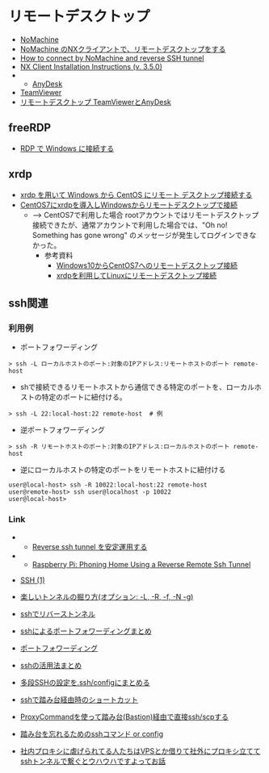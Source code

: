 
# リモートデスクトップ

* [NoMachine](https://www.nomachine.com/)
* [NoMachine のNXクライアントで、リモートデスクトップをする](http://takuya-1st.hatenablog.jp/entry/20110502/1304337538)
* [How to connect by NoMachine and reverse SSH tunnel](https://www.nomachine.com/AR01N00870)
* [NX Client Installation Instructions (v. 3.5.0)](https://www.nomachine.com/DT12I00005)
* * [AnyDesk](https://anydesk.com/remote-desktop)
* [TeamViewer](https://www.teamviewer.com/ja/)
* [リモートデスクトップ TeamViewerとAnyDesk](http://pon250.blogspot.jp/2015/05/teamvieweranydesk.html)

## freeRDP

* [RDP で Windows に接続する](https://www.server-world.info/query?os=CentOS_7&p=x&f=5)

## xrdp

* [xrdp を用いて Windows から CentOS にリモート デスクトップ接続する](https://kogelog.com/2014/09/23/20140923-02/)
* [CentOS7にxrdpを導入しWindowsからリモートデスクトップで接続](https://qiita.com/shinoere/items/35793d9c6155145cb37c)
  * --> CentOS7で利用した場合 rootアカウントではリモートデスクトップ接続できたが、通常アカウントで利用した場合では、"Oh no! Something has gone wrong" のメッセージが発生してログインできなかった。
    * 参考資料
      * [Windows10からCentOS7へのリモートデスクトップ接続](http://chase.neoultimate.black/?p=1025)
      * [xrdpを利用してLinuxにリモートデスクトップ接続](http://www.mikitechnica.com/8-xrdp-centos72.html)	

## ssh関連

### 利用例

* ポートフォワーディング
```
> ssh -L ローカルホストのポート:対象のIPアドレス:リモートホストのポート remote-host
```
  * shで接続できるリモートホストから通信できる特定のポートを、ローカルホストの特定のポートに紐付ける。
  ```
  > ssh -L 22:local-host:22 remote-host  # 例
  ```

* 逆ポートフォワーディング
```
> ssh -R リモートホストのポート:対象のIPアドレス:ローカルホストのポート remote-host
```
  * 逆にローカルホストの特定のポートをリモートホストに紐付ける
  ```
  user@local-host> ssh -R 10022:local-host:22 remote-host
  user@remote-host> ssh user@localhost -p 10022
  user@local-host>
  ```

### Link
* * [Reverse ssh tunnel を安定運用する](https://qiita.com/syoyo/items/d31e9db6851dfee3ef82)
* * [Raspberry Pi: Phoning Home Using a Reverse Remote Ssh Tunnel](https://www.tunnelsup.com/raspberry-pi-phoning-home-using-a-reverse-remote-ssh-tunnel/)

* [SSH (1)](https://euske.github.io/openssh-jman/ssh.html)
* [楽しいトンネルの掘り方(オプション: -L, -R, -f, -N -g)](https://www.kmc.gr.jp/advent-calendar/ssh/2013/12/09/tunnel2.html)
* [sshでリバーストンネル](http://d.hatena.ne.jp/rougeref/20140502#1399000025)
* [sshによるポートフォワーディングまとめ](https://www.xmisao.com/2013/09/12/ssh-portforwarding.html)
* [ポートフォワーディング](https://qiita.com/shuma/items/6b9d0127840f08398126)
* [sshの活用法まとめ](https://qiita.com/ik-fib/items/0af46a19e3083bb0325e)

* [多段SSHの設定を.ssh/configにまとめる](https://qiita.com/ik-fib/items/12e4fab4478e360a82a1)
* [sshで踏み台経由時のショートカット](https://qiita.com/moroku0519/items/62686784a51ad54b6ac7)
* [ProxyCommandを使って踏み台(Bastion)経由で直接ssh/scpする](https://dev.classmethod.jp/beginners/direct-ssh-by-proxycommand/)
* [踏み台を忘れるためのsshコマンド or config](http://kazuph.hateblo.jp/entry/2013/02/04/192358)
* [社内プロキシに虐げられてる人たちはVPSとか借りて社外にプロキシ立ててsshトンネルで繋ぐとウハウハですよってお話](https://qiita.com/kiida/items/37557a1029788afec98a#comment-6cd3ac44f9bd414a89f6)
